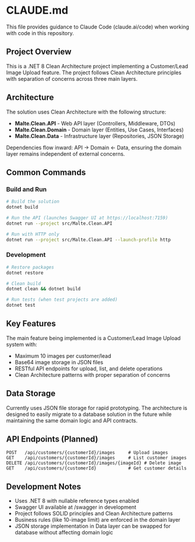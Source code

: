 # CLAUDE.md

This file provides guidance to Claude Code (claude.ai/code) when working with code in this repository.

## Project Overview

This is a .NET 8 Clean Architecture project implementing a Customer/Lead Image Upload feature. The project follows Clean Architecture principles with separation of concerns across three main layers.

## Architecture

The solution uses Clean Architecture with the following structure:

- **Malte.Clean.API** - Web API layer (Controllers, Middleware, DTOs)
- **Malte.Clean.Domain** - Domain layer (Entities, Use Cases, Interfaces)
- **Malte.Clean.Data** - Infrastructure layer (Repositories, JSON Storage)

Dependencies flow inward: API → Domain ← Data, ensuring the domain layer remains independent of external concerns.

## Common Commands

### Build and Run
```bash
# Build the solution
dotnet build

# Run the API (launches Swagger UI at https://localhost:7159)
dotnet run --project src/Malte.Clean.API

# Run with HTTP only
dotnet run --project src/Malte.Clean.API --launch-profile http
```

### Development
```bash
# Restore packages
dotnet restore

# Clean build
dotnet clean && dotnet build

# Run tests (when test projects are added)
dotnet test
```

## Key Features

The main feature being implemented is a Customer/Lead Image Upload system with:
- Maximum 10 images per customer/lead
- Base64 image storage in JSON files
- RESTful API endpoints for upload, list, and delete operations
- Clean Architecture patterns with proper separation of concerns

## Data Storage

Currently uses JSON file storage for rapid prototyping. The architecture is designed to easily migrate to a database solution in the future while maintaining the same domain logic and API contracts.

## API Endpoints (Planned)

```
POST   /api/customers/{customerId}/images     # Upload images
GET    /api/customers/{customerId}/images     # List customer images
DELETE /api/customers/{customerId}/images/{imageId} # Delete image
GET    /api/customers/{customerId}            # Get customer details
```

## Development Notes

- Uses .NET 8 with nullable reference types enabled
- Swagger UI available at /swagger in development
- Project follows SOLID principles and Clean Architecture patterns
- Business rules (like 10-image limit) are enforced in the domain layer
- JSON storage implementation in Data layer can be swapped for database without affecting domain logic